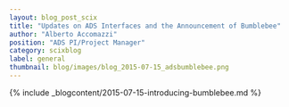 ```yaml
---
layout: blog_post_scix
title: "Updates on ADS Interfaces and the Announcement of Bumblebee"
author: "Alberto Accomazzi"
position: "ADS PI/Project Manager"
category: scixblog
label: general
thumbnail: blog/images/blog_2015-07-15_adsbumblebee.png
---
```


{% include _blogcontent/2015-07-15-introducing-bumblebee.md %}